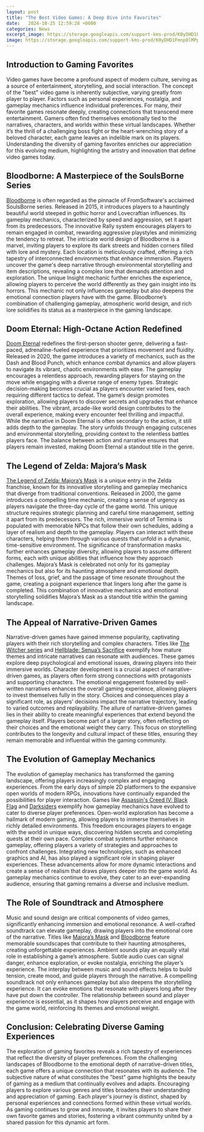 ```yaml
---
layout: post
title: "The Best Video Games: A Deep Dive into Favorites"
date:   2024-10-25 12:59:28 +0000
categories: News
excerpt_image: https://storage.googleapis.com/support-kms-prod/K0yDHD1Fmnp0lMPptD9w4PiNV9IuJVHPdHz4
image: https://storage.googleapis.com/support-kms-prod/K0yDHD1Fmnp0lMPptD9w4PiNV9IuJVHPdHz4
---
```


## Introduction to Gaming Favorites
Video games have become a profound aspect of modern culture, serving as a source of entertainment, storytelling, and social interaction. The concept of the "best" video game is inherently subjective, varying greatly from player to player. Factors such as personal experiences, nostalgia, and gameplay mechanics influence individual preferences. For many, their favorite games resonate deeply, creating connections that transcend mere entertainment. 
Gamers often find themselves emotionally tied to the narratives, characters, and worlds within these virtual landscapes. Whether it’s the thrill of a challenging boss fight or the heart-wrenching story of a beloved character, each game leaves an indelible mark on its players. Understanding the diversity of gaming favorites enriches our appreciation for this evolving medium, highlighting the artistry and innovation that define video games today.
## Bloodborne: A Masterpiece of the SoulsBorne Series
[Bloodborne](https://more.io.vn/en/Bloodborne) is often regarded as the pinnacle of FromSoftware's acclaimed SoulsBorne series. Released in 2015, it introduces players to a hauntingly beautiful world steeped in gothic horror and Lovecraftian influences. Its gameplay mechanics, characterized by speed and aggression, set it apart from its predecessors. The innovative Rally system encourages players to remain engaged in combat, rewarding aggressive playstyles and minimizing the tendency to retreat.
The intricate world design of Bloodborne is a marvel, inviting players to explore its dark streets and hidden corners filled with lore and mystery. Each location is meticulously crafted, offering a rich tapestry of interconnected environments that enhance immersion. Players uncover the game's deep narrative through environmental storytelling and item descriptions, revealing a complex lore that demands attention and exploration.
The unique Insight mechanic further enriches the experience, allowing players to perceive the world differently as they gain insight into its horrors. This mechanic not only influences gameplay but also deepens the emotional connection players have with the game. Bloodborne’s combination of challenging gameplay, atmospheric world design, and rich lore solidifies its status as a masterpiece in the gaming landscape.
## Doom Eternal: High-Octane Action Redefined
[Doom Eternal](https://more.io.vn/en/Doom_Eternal) redefines the first-person shooter genre, delivering a fast-paced, adrenaline-fueled experience that prioritizes movement and fluidity. Released in 2020, the game introduces a variety of mechanics, such as the Dash and Blood Punch, which enhance combat dynamics and allow players to navigate its vibrant, chaotic environments with ease. The gameplay encourages a relentless approach, rewarding players for staying on the move while engaging with a diverse range of enemy types.
Strategic decision-making becomes crucial as players encounter varied foes, each requiring different tactics to defeat. The game’s design promotes exploration, allowing players to discover secrets and upgrades that enhance their abilities. The vibrant, arcade-like world design contributes to the overall experience, making every encounter feel thrilling and impactful.
While the narrative in Doom Eternal is often secondary to the action, it still adds depth to the gameplay. The story unfolds through engaging cutscenes and environmental storytelling, providing context to the relentless battles players face. The balance between action and narrative ensures that players remain invested, making Doom Eternal a standout title in the genre.
## The Legend of Zelda: Majora’s Mask
[The Legend of Zelda: Majora’s Mask](https://more.io.vn/en/The_Legend_of_Zelda:_Majora%27s_Mask) is a unique entry in the Zelda franchise, known for its innovative storytelling and gameplay mechanics that diverge from traditional conventions. Released in 2000, the game introduces a compelling time mechanic, creating a sense of urgency as players navigate the three-day cycle of the game world. This unique structure requires strategic planning and careful time management, setting it apart from its predecessors.
The rich, immersive world of Termina is populated with memorable NPCs that follow their own schedules, adding a layer of realism and depth to the gameplay. Players can interact with these characters, helping them through various quests that unfold in a dynamic, time-sensitive environment. The significance of transformation masks further enhances gameplay diversity, allowing players to assume different forms, each with unique abilities that influence how they approach challenges.
Majora’s Mask is celebrated not only for its gameplay mechanics but also for its haunting atmosphere and emotional depth. Themes of loss, grief, and the passage of time resonate throughout the game, creating a poignant experience that lingers long after the game is completed. This combination of innovative mechanics and emotional storytelling solidifies Majora’s Mask as a standout title within the gaming landscape.
## The Appeal of Narrative-Driven Games
Narrative-driven games have gained immense popularity, captivating players with their rich storytelling and complex characters. Titles like [The Witcher series](https://more.io.vn/en/The_Witcher_(series)) and [Hellblade: Senua’s Sacrifice](https://more.io.vn/en/Hellblade:_Senua%27s_Sacrifice) exemplify how mature themes and intricate narratives can resonate with audiences. These games explore deep psychological and emotional issues, drawing players into their immersive worlds.
Character development is a crucial aspect of narrative-driven games, as players often form strong connections with protagonists and supporting characters. The emotional engagement fostered by well-written narratives enhances the overall gaming experience, allowing players to invest themselves fully in the story. Choices and consequences play a significant role, as players' decisions impact the narrative trajectory, leading to varied outcomes and replayability.
The allure of narrative-driven games lies in their ability to create meaningful experiences that extend beyond the gameplay itself. Players become part of a larger story, often reflecting on their choices and the emotional weight they carry. This focus on storytelling contributes to the longevity and cultural impact of these titles, ensuring they remain memorable and influential within the gaming community.
## The Evolution of Gameplay Mechanics
The evolution of gameplay mechanics has transformed the gaming landscape, offering players increasingly complex and engaging experiences. From the early days of simple 2D platformers to the expansive open worlds of modern RPGs, innovations have continually expanded the possibilities for player interaction. Games like [Assassin's Creed IV: Black Flag](https://more.io.vn/en/Assassin%27s_Creed_IV:_Black_Flag) and [Darksiders](https://more.io.vn/en/Darksiders) exemplify how gameplay mechanics have evolved to cater to diverse player preferences.
Open-world exploration has become a hallmark of modern gaming, allowing players to immerse themselves in richly detailed environments. This freedom encourages players to engage with the world in unique ways, discovering hidden secrets and completing quests at their own pace. Complex combat systems further enhance gameplay, offering players a variety of strategies and approaches to confront challenges.
Integrating new technologies, such as enhanced graphics and AI, has also played a significant role in shaping player experiences. These advancements allow for more dynamic interactions and create a sense of realism that draws players deeper into the game world. As gameplay mechanics continue to evolve, they cater to an ever-expanding audience, ensuring that gaming remains a diverse and inclusive medium.
## The Role of Soundtrack and Atmosphere
Music and sound design are critical components of video games, significantly enhancing immersion and emotional resonance. A well-crafted soundtrack can elevate gameplay, drawing players into the emotional core of the narrative. Titles like [Majora’s Mask](https://more.io.vn/en/The_Legend_of_Zelda:_Majora%27s_Mask) and [Bloodborne](https://more.io.vn/en/Bloodborne) feature memorable soundscapes that contribute to their haunting atmospheres, creating unforgettable experiences.
Ambient sounds play an equally vital role in establishing a game’s atmosphere. Subtle audio cues can signal danger, enhance exploration, or evoke nostalgia, enriching the player’s experience. The interplay between music and sound effects helps to build tension, create mood, and guide players through the narrative.
A compelling soundtrack not only enhances gameplay but also deepens the storytelling experience. It can evoke emotions that resonate with players long after they have put down the controller. The relationship between sound and player experience is essential, as it shapes how players perceive and engage with the game world, reinforcing its themes and emotional weight.
## Conclusion: Celebrating Diverse Gaming Experiences
The exploration of gaming favorites reveals a rich tapestry of experiences that reflect the diversity of player preferences. From the challenging landscapes of Bloodborne to the emotional depth of narrative-driven titles, each game offers a unique connection that resonates with its audience. The subjective nature of what constitutes the "best" game highlights the beauty of gaming as a medium that continually evolves and adapts.
Encouraging players to explore various genres and titles broadens their understanding and appreciation of gaming. Each player's journey is distinct, shaped by personal experiences and connections formed within these virtual worlds. As gaming continues to grow and innovate, it invites players to share their own favorite games and stories, fostering a vibrant community united by a shared passion for this dynamic art form.
